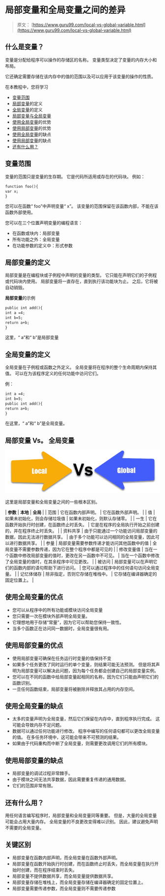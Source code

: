 # 局部变量和全局变量之间的差异

> 原文： [https://www.guru99.com/local-vs-global-variable.html](https://www.guru99.com/local-vs-global-variable.html)

## 什么是变量？

变量是分配给程序可以操作的存储区的名称。 变量类型决定了变量的内存大小和布局。

它还确定需要存储在该内存中的值的范围以及可以应用于该变量的操作的性质。

在本教程中，您将学习

*   [变量范围](#1)
*   [局部变量](#2)的定义
*   [全局变量](#3)的定义
*   [局部变量与全局变量](#4)
*   [使用全局变量](#5)的优势
*   [使用局部变量](#6)的优势
*   [使用全局变量](#7)的缺点
*   [使用局部变量](#8)的缺点
*   [还有什么用？](#9)

## 变量范围

变量的范围只是变量的生存期。 它是代码所适用或存在的代码块。 例如：

```
function foo(){
var x;
}

```

您可以在函数“ foo”中声明变量“ x”。 该变量的范围保留在该函数内部，不能在该函数外部使用。

您可以在三个位置声明变量的编程语言：

*   在函数或块内：局部变量
*   所有功能之外：全局变量
*   在功能参数的定义中：形式参数

## 局部变量的定义

局部变量是在编程块或子例程中声明的变量的类型。 它只能在声明它们的子例程或代码块内使用。 局部变量将一直存在，直到执行该功能块为止。 之后，它将被自动销毁。

**局部变量**的示例

```
public int add(){
int a =4;
int b=5;
return a+b;
}

```

这里，“ a”和“ b”是局部变量

## 全局变量的定义

全局变量在子例程或函数之外定义。 全局变量将在程序的整个生命周期内保持其值。 可以在为该程序定义的任何功能中访问它们。

例：

```
int a =4;
int b=5;
public int add(){
return a+b;
}

```

在这里，“ a”和“ b”是全局变量。

## 局部变量 Vs。 全局变量

![](img/ce33be85610fadc4c429d035101a8c6f.png)

这里是局部变量和全局变量之间的一些根本区别。

| **参数** | **本地** | **全局** |
| 范围 | 它在函数内部声明。 | 它在函数外部声明。 |
| 值 | 如果未初始化，则会存储垃圾值 | 如果未初始化，则默认存储零。 |
| 一生 | 它在函数开始执行时创建，在函数终止时丢失。 | 它是在程序的全局执行开始之前创建的，并在程序终止时丢失。 |
| 资料共享 | 由于只能通过一个功能访问局部变量的数据，因此无法进行数据共享。 | 由于多个功能可以访问相同的全局变量，因此可以进行数据共享。 |
| 参量 | 局部变量需要参数传递才能访问其他函数中的值 | 全局变量不需要参数传递，因为它在整个程序中都是可见的 |
| 修改变量值 | 当在一个函数中修改局部变量的值时，更改在另一函数中不可见。 | 当在一个函数中修改了全局变量的值时，在其余程序中可见更改。 |
| 被访问 | 局部变量可以在声明它们的函数内部的语句帮助下进行访问。 | 您可以通过程序中的任何语句访问全局变量。 |
| 记忆体储存 | 除非指定，否则它存储在堆栈中。 | 它存储在编译器确定的固定位置上。 |

## 使用全局变量的优点

*   您可以从程序中的所有功能或模块访问全局变量
*   您只需要一次在模块外部声明全局变量。
*   它理想地用于存储“常量”，因为它可以帮助您保持一致性。
*   当多个函数正在访问同一数据时，全局变量很有用。

## 使用局部变量的优点

*   使用局部变量可确保在任务运行时变量的值保持不变
*   如果多个任务更改了同时运行的单个变量，则结果可能无法预测。 但是将其声明为局部变量可以解决此问题，因为每个任务都会创建自己的局部变量实例。
*   您可以在不同的函数中给局部变量起相同的名称，因为它们只能由声明它们的函数识别。
*   一旦任何函数结束，局部变量将被删除并释放其占用的内存空间。

## 使用全局变量的缺点

*   太多的变量声明为全局变量，然后它们保留在内存中，直到程序执行完成。 这可能会导致内存不足问题。
*   数据可以通过任何功能进行修改。 程序中编写的任何语句都可以更改全局变量的值。 在多任务环境中，这可能会带来不可预测的结果。
*   如果由于代码重构而中断了全局变量，则需要更改调用它们的所有模块。

## 使用局部变量的缺点

*   局部变量的调试过程非常棘手。
*   由于模块之间无法共享数据，因此需要重复传递的通用数据。
*   它们的范围非常有限。

## 还有什么用？

用任何语言编写程序时，局部变量和全局变量同等重要。 但是，大量的全局变量可能会占用大量内存。 全局变量的不良更改变得难以识别。 因此，建议避免声明不需要的全局变量。

## 关键区别

*   局部变量在函数内部声明，而全局变量在函数外部声明。
*   局部变量在函数开始执行时创建，而在函数终止时丢失，而全局变量在执行开始时创建，而在程序结束时丢失。
*   局部变量不提供数据共享，而全局变量提供数据共享。
*   局部变量存储在堆栈上，而全局变量存储在编译器确定的固定位置上。
*   局部变量需要传递参数，而全局变量则不需要传递参数